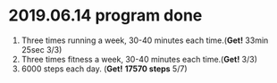 # 2019.06.14 program done


 
1. Three times running a week, 30-40 minutes each time.(**Get!** 33min 25sec 3/3)
2. Three times fitness a week, 30-40 minutes each time.(**Get!** 3/3)
3. 6000 steps each day. (**Get!** **17570 steps** 5/7)
